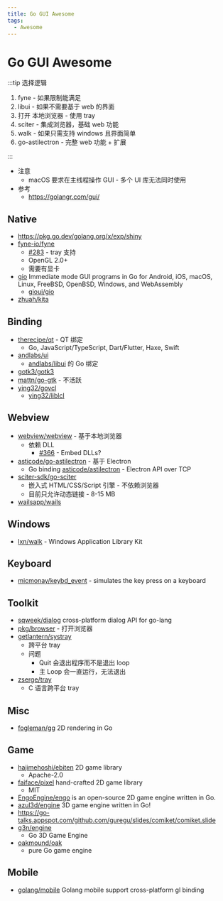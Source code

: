```yaml
---
title: Go GUI Awesome
tags:
  - Awesome
---
```


# Go GUI Awesome

:::tip 选择逻辑

1. fyne - 如果限制能满足
2. libui - 如果不需要基于 web 的界面
3. 打开 本地浏览器 - 使用 tray
4. sciter - 集成浏览器，基础 web 功能
5. walk - 如果只需支持 windows 且界面简单
6. go-astilectron - 完整 web 功能 + 扩展

:::

- 注意
  - macOS 要求在主线程操作 GUI - 多个 UI 库无法同时使用
- 参考
  - https://golangr.com/gui/

## Native

- https://pkg.go.dev/golang.org/x/exp/shiny
- [fyne-io/fyne](https://github.com/fyne-io/fyne)
  - [#283](https://github.com/fyne-io/fyne/issues/283) - tray 支持
  - OpenGL 2.0+
  - 需要有显卡
- [gio](https://git.sr.ht/~eliasnaur/gio)
  Immediate mode GUI programs in Go for Android, iOS, macOS, Linux, FreeBSD, OpenBSD, Windows, and WebAssembly
  - [gioui/gio](https://github.com/gioui/gio)
- [zhuah/kita](https://github.com/zhuah/kita)

## Binding

- [therecipe/qt](https://github.com/therecipe/qt) - QT 绑定
  - Go, JavaScript/TypeScript, Dart/Flutter, Haxe, Swift
- [andlabs/ui](https://github.com/andlabs/ui)
  - [andlabs/libui](https://github.com/andlabs/libui) 的 Go 绑定
- [gotk3/gotk3](https://github.com/gotk3/gotk3)
- [mattn/go-gtk](https://github.com/mattn/go-gtk) - 不活跃
- [ying32/govcl](https://github.com/ying32/govcl)
  - [ying32/liblcl](https://github.com/ying32/liblcl)

## Webview

- [webview/webview](https://github.com/webview/webview) - 基于本地浏览器
  - 依赖 DLL
    - [#366](https://github.com/webview/webview/issues/366) - Embed DLLs?
- [asticode/go-astilectron](https://github.com/asticode/go-astilectron) - 基于 Electron
  - Go binding [asticode/astilectron](https://github.com/asticode/astilectron) - Electron API over TCP
- [sciter-sdk/go-sciter](https://github.com/sciter-sdk/go-sciter)
  - 嵌入式 HTML/CSS/Script 引擎 - 不依赖浏览器
  - 目前只允许动态链接 - 8-15 MB
- [wailsapp/wails](https://github.com/wailsapp/wails)

## Windows

- [lxn/walk](https://github.com/lxn/walk) - Windows Application Library Kit

## Keyboard

- [micmonay/keybd_event](https://github.com/micmonay/keybd_event) - simulates the key press on a keyboard

## Toolkit

- [sqweek/dialog](https://github.com/sqweek/dialog)
  cross-platform dialog API for go-lang
- [pkg/browser](https://github.com/pkg/browser) - 打开浏览器
- [getlantern/systray](https://github.com/getlantern/systray)
  - 跨平台 tray
  - 问题
    - Quit 会退出程序而不是退出 loop
    - 主 Loop 会一直运行，无法退出
- [zserge/tray](https://github.com/zserge/tray)
  - C 语言跨平台 tray

## Misc

- [fogleman/gg](https://github.com/fogleman/gg)
  2D rendering in Go

## Game

- [hajimehoshi/ebiten](https://github.com/hajimehoshi/ebiten)
  2D game library
  - Apache-2.0
- [faiface/pixel](https://github.com/faiface/pixel)
  hand-crafted 2D game library
  - MIT
- [EngoEngine/engo](https://github.com/EngoEngine/engo)
  is an open-source 2D game engine written in Go.
- [azul3d/engine](https://github.com/azul3d/engine)
  3D game engine written in Go!
- https://go-talks.appspot.com/github.com/guregu/slides/comiket/comiket.slide
- [g3n/engine](https://github.com/g3n/engine)
  - Go 3D Game Engine
- [oakmound/oak](https://github.com/oakmound/oak)
  - pure Go game engine

## Mobile

- [golang/mobile](https://github.com/golang/mobile)
  Golang mobile support cross-platform gl binding
